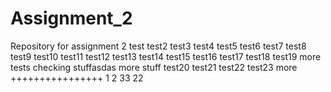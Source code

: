 # Assignment_2
Repository for assignment 2
test
test2
test3
test4
test5
test6
test7
test8
test9
test10
test11
test12
test13
test14
test15
test16
test17
test18
test19
more tests
checking stuffasdas
more stuff
test20
test21
test22
test23
more ++++++++++++++++
1
2
33
22
